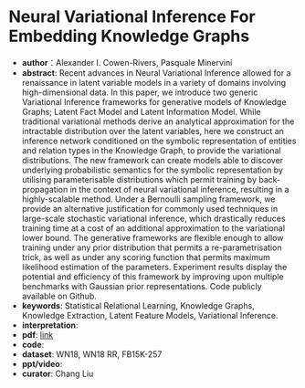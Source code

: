 # Neural Variational Inference For Embedding Knowledge Graphs
* **author**：Alexander I. Cowen-Rivers, Pasquale Minervini
* **abstract**: Recent advances in Neural Variational Inference allowed for a renaissance in latent variable models in a variety of domains involving high-dimensional data. In this paper, we introduce two generic Variational Inference frameworks for generative models of Knowledge Graphs; Latent Fact Model and Latent Information Model.  While traditional variational methods derive an analytical approximation for the intractable distribution over the latent variables, here we construct an inference network conditioned on the symbolic representation of entities and relation types in the Knowledge Graph, to provide the variational distributions. The new framework can create models able to discover underlying probabilistic semantics for the symbolic representation by utilising parameterisable distributions which permit training by back-propagation in the context of neural variational inference, resulting in a highly-scalable method. Under a Bernoulli sampling framework, we provide an alternative justification for commonly used techniques in large-scale stochastic variational inference, which drastically reduces training time at a cost of an additional approximation to the variational lower bound.  The generative frameworks are flexible enough to allow training under any prior distribution that permits a re-parametrisation trick, as well as under any scoring function that permits maximum likelihood estimation of the parameters. Experiment results display the potential and efficiency of this framework by improving upon multiple benchmarks with Gaussian prior representations. Code publicly available on Github.
* **keywords**: Statistical Relational Learning, Knowledge Graphs, Knowledge Extraction, Latent Feature Models, Variational Inference.
* **interpretation**: 
* **pdf**:  [link](https://openreview.net/pdf?id=HJM4rsRqFX)
* **code**: 
* **dataset**: WN18, WN18 RR, FB15K-257 
* **ppt/video**: 
* **curator**: Chang Liu
